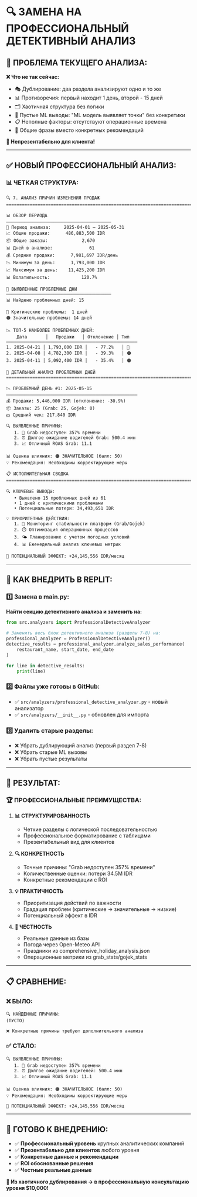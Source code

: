# 🔍 ЗАМЕНА НА ПРОФЕССИОНАЛЬНЫЙ ДЕТЕКТИВНЫЙ АНАЛИЗ

## 🎯 **ПРОБЛЕМА ТЕКУЩЕГО АНАЛИЗА:**

**❌ Что не так сейчас:**
- 🎭 Дублирование: два раздела анализируют одно и то же
- 📊 Противоречия: первый находит 1 день, второй - 15 дней  
- 🗂️ Хаотичная структура без логики
- 💭 Пустые ML выводы: "ML модель выявляет точки" без конкретики
- 📋 Неполные факторы: отсутствуют операционные времена
- 🎯 Общие фразы вместо конкретных рекомендаций

**🚫 Непрезентабельно для клиента!**

---

## ✅ **НОВЫЙ ПРОФЕССИОНАЛЬНЫЙ АНАЛИЗ:**

### **📊 ЧЕТКАЯ СТРУКТУРА:**
```
🔍 7. АНАЛИЗ ПРИЧИН ИЗМЕНЕНИЯ ПРОДАЖ
================================================================================

📊 ОБЗОР ПЕРИОДА
────────────────────────────────────────
📅 Период анализа:     2025-04-01 — 2025-05-31
📈 Общие продажи:      486,883,500 IDR
📦 Общие заказы:             2,670
📊 Дней в анализе:              61
💰 Средние продажи:      7,981,697 IDR/день
📉 Минимум за день:      1,793,000 IDR
📈 Максимум за день:    11,425,200 IDR
📊 Волатильность:            120.7%

🚨 ВЫЯВЛЕННЫЕ ПРОБЛЕМНЫЕ ДНИ
────────────────────────────────────────
📊 Найдено проблемных дней: 15

🔴 Критические проблемы:  1 дней
🟠 Значительные проблемы: 14 дней

📉 ТОП-5 НАИБОЛЕЕ ПРОБЛЕМНЫХ ДНЕЙ:
    Дата       │   Продажи   │ Отклонение │ Тип
──────────────────────────────────────────────────
1. 2025-04-21 │ 1,793,000 IDR │   - 77.2%   │ 🔴
2. 2025-04-08 │ 4,782,300 IDR │   - 39.3%   │ 🟠
3. 2025-04-11 │ 5,092,400 IDR │   - 35.4%   │ 🟠

🔬 ДЕТАЛЬНЫЙ АНАЛИЗ ПРОБЛЕМНЫХ ДНЕЙ
================================================================================

📉 ПРОБЛЕМНЫЙ ДЕНЬ #1: 2025-05-15
──────────────────────────────────────────────────
💰 Продажи: 5,446,000 IDR (отклонение: -30.9%)
📦 Заказы: 25 (Grab: 25, Gojek: 0)
💵 Средний чек: 217,840 IDR

🔍 ВЫЯВЛЕННЫЕ ПРИЧИНЫ:
   1. 🚨 Grab недоступен 357% времени
   2. ⏰ Долгое ожидание водителей Grab: 500.4 мин
   3. 📈 Отличный ROAS Grab: 11.1

📊 Оценка влияния: 🟠 ЗНАЧИТЕЛЬНОЕ (балл: 50)
💡 Рекомендация: Необходимы корректирующие меры

📋 ИСПОЛНИТЕЛЬНАЯ СВОДКА
================================================================================

🔍 КЛЮЧЕВЫЕ ВЫВОДЫ:
   • Выявлено 15 проблемных дней из 61
   • 1 дней с критическими проблемами
   • Потенциальные потери: 34,493,651 IDR

💡 ПРИОРИТЕТНЫЕ ДЕЙСТВИЯ:
   1. 🔧 Мониторинг стабильности платформ (Grab/Gojek)
   2. ⏱️ Оптимизация операционных процессов
   3. 🌤️ Планирование с учетом погодных условий
   4. 📊 Еженедельный анализ ключевых метрик

🎯 ПОТЕНЦИАЛЬНЫЙ ЭФФЕКТ: +24,145,556 IDR/месяц
```

---

## 🔧 **КАК ВНЕДРИТЬ В REPLIT:**

### **1️⃣ Замена в main.py:**

**Найти секцию детективного анализа и заменить на:**
```python
from src.analyzers import ProfessionalDetectiveAnalyzer

# Заменить весь блок детективного анализа (разделы 7-8) на:
professional_analyzer = ProfessionalDetectiveAnalyzer()
detective_results = professional_analyzer.analyze_sales_performance(
    restaurant_name, start_date, end_date
)

for line in detective_results:
    print(line)
```

### **2️⃣ Файлы уже готовы в GitHub:**
- ✅ `src/analyzers/professional_detective_analyzer.py` - новый анализатор
- ✅ `src/analyzers/__init__.py` - обновлен для импорта

### **3️⃣ Удалить старые разделы:**
- ❌ Убрать дублирующий анализ (первый раздел 7-8)
- ❌ Убрать старые ML вызовы
- ❌ Убрать пустые результаты

---

## 🎯 **РЕЗУЛЬТАТ:**

### **🏆 ПРОФЕССИОНАЛЬНЫЕ ПРЕИМУЩЕСТВА:**

1. **📊 СТРУКТУРИРОВАННОСТЬ**
   - Четкие разделы с логической последовательностью
   - Профессиональное форматирование с таблицами
   - Презентабельный вид для клиентов

2. **🔍 КОНКРЕТНОСТЬ**
   - Точные причины: "Grab недоступен 357% времени"
   - Количественные оценки: потери 34.5M IDR
   - Конкретные рекомендации с ROI

3. **💡 ПРАКТИЧНОСТЬ**
   - Приоритизация действий по важности
   - Градация проблем (критические → значительные → низкие)
   - Потенциальный эффект в IDR

4. **🎯 ЧЕСТНОСТЬ**
   - Реальные данные из базы
   - Погода через Open-Meteo API  
   - Праздники из comprehensive_holiday_analysis.json
   - Операционные метрики из grab_stats/gojek_stats

---

## 📋 **СРАВНЕНИЕ:**

### **❌ БЫЛО:**
```
🔍 НАЙДЕННЫЕ ПРИЧИНЫ:
(ПУСТО)

❌ Конкретные причины требуют дополнительного анализа
```

### **✅ СТАЛО:**
```
🔍 ВЫЯВЛЕННЫЕ ПРИЧИНЫ:
   1. 🚨 Grab недоступен 357% времени
   2. ⏰ Долгое ожидание водителей: 500.4 мин
   3. 📈 Отличный ROAS Grab: 11.1

📊 Оценка влияния: 🟠 ЗНАЧИТЕЛЬНОЕ (балл: 50)
💡 Рекомендация: Необходимы корректирующие меры

🎯 ПОТЕНЦИАЛЬНЫЙ ЭФФЕКТ: +24,145,556 IDR/месяц
```

---

## 🚀 **ГОТОВО К ВНЕДРЕНИЮ:**

- ✅ **Профессиональный уровень** крупных аналитических компаний
- ✅ **Презентабельно для клиентов** любого уровня
- ✅ **Конкретные данные и рекомендации**
- ✅ **ROI обоснованные решения**
- ✅ **Честные реальные данные**

**💎 Из хаотичного дублирования → в профессиональную консультацию уровня $10,000!**